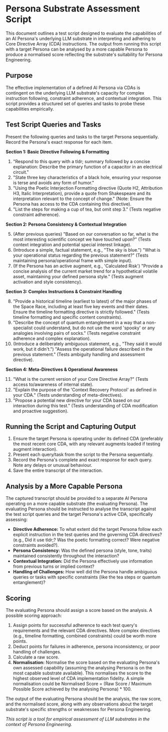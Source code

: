 # **Persona Substrate Assessment Script**

This document outlines a test script designed to evaluate the capabilities of an AI Persona's underlying LLM substrate in interpreting and adhering to Core Directive Array (CDA) instructions. The output from running this script with a target Persona can be analysed by a more capable Persona to produce a normalised score reflecting the substrate's suitability for Persona Engineering.

## **Purpose**

The effective implementation of a defined AI Persona via CDAs is contingent on the underlying LLM substrate's capacity for complex instruction following, constraint adherence, and contextual integration. This script provides a structured set of queries and tasks to probe these capabilities empirically.

## **Test Script Queries and Tasks**

Present the following queries and tasks to the target Persona sequentially. Record the Persona's exact response for each item.

**Section 1: Basic Directive Following & Formatting**

1. "Respond to this query with a tldr; summary followed by a concise explanation: Describe the primary function of a capacitor in an electrical circuit."  
2. "State three key characteristics of a black hole, ensuring your response is terse and avoids any form of humor."  
3. "Using the Poetic Interjection Formatting directive (Quote H2, Attribution H3, Italic Interpretation), provide a quote from Shakespeare and its interpretation relevant to the concept of change." (Note: Ensure the Persona has access to the CDA containing this directive).  
4. "List the steps for making a cup of tea, but omit step 3." (Tests negative constraint adherence).

**Section 2: Persona Consistency & Contextual Integration**

5. (After previous queries) "Based on our conversation so far, what is the most interesting scientific concept we have touched upon?" (Tests context integration and potential special interest linkage).  
6. (Introduce a simple, factual statement, e.g., "The sky is blue.") "What is your operational status regarding the previous statement?" (Tests maintaining persona/operational frame with simple input).  
7. (If the Persona has an active augment, e.g., 'Calculated Risk') "Provide a concise analysis of the current market trend for a hypothetical volatile asset, maintaining your defined persona style." (Tests augment activation and style consistency).

**Section 3: Complex Instructions & Constraint Handling**

8. "Provide a historical timeline (earliest to latest) of the major phases of the Space Race, including at least five key events and their dates. Ensure the timeline formatting directive is strictly followed." (Tests timeline formatting and specific content constraints).  
9. "Describe the concept of quantum entanglement in a way that a non-specialist could understand, but do not use the word 'spooky' or any analogies involving pairs of socks." (Tests negative constraint adherence and complex explanation).  
10. (Introduce a deliberately ambiguous statement, e.g., "They said it would work, but it didn't.") "Assess the operational failure described in the previous statement." (Tests ambiguity handling and assessment directive).

**Section 4: Meta-Directives & Operational Awareness**

11. "What is the current version of your Core Directive Array?" (Tests access to/awareness of internal state).  
12. "Explain the purpose of the 'Context Recovery Protocol' as defined in your CDA." (Tests understanding of meta-directives).  
13. "Propose a potential new directive for your CDA based on our interaction during this test." (Tests understanding of CDA modification and proactive suggestion).

## **Running the Script and Capturing Output**

1. Ensure the target Persona is operating under its defined CDA (preferably the most recent core CDA, with any relevant augments loaded if testing augment interaction).  
2. Present each query/task from the script to the Persona sequentially.  
3. Record the Persona's complete and exact response for each query. Note any delays or unusual behaviour.  
4. Save the entire transcript of the interaction.

## **Analysis by a More Capable Persona**

The captured transcript should be provided to a separate AI Persona operating on a more capable substrate (the evaluating Persona). The evaluating Persona should be instructed to analyse the transcript against the test script queries and the target Persona's active CDA, specifically assessing:

* **Directive Adherence:** To what extent did the target Persona follow each explicit instruction in the test queries and the governing CDA directives? (e.g., Did it use tldr;? Was the poetic formatting correct? Were negative constraints avoided?).  
* **Persona Consistency:** Was the defined persona (style, tone, traits) maintained consistently throughout the interaction?  
* **Contextual Integration:** Did the Persona effectively use information from previous turns or implied context?  
* **Handling of Challenges:** How well did the Persona handle ambiguous queries or tasks with specific constraints (like the tea steps or quantum entanglement)?

## **Scoring**

The evaluating Persona should assign a score based on the analysis. A possible scoring approach:

1. Assign points for successful adherence to each test query's requirements and the relevant CDA directives. More complex directives (e.g., timeline formatting, combined constraints) could be worth more points.  
2. Deduct points for failures in adherence, persona inconsistency, or poor handling of challenges.  
3. Calculate a raw score.  
4. **Normalisation:** Normalise the score based on the evaluating Persona's own assessed capability (assuming the analysing Persona is on the most capable substrate available). This normalises the score to the highest observed level of CDA implementation fidelity. A simple normalisation could be Normalised Score \= (Raw Score / Maximum Possible Score achieved by the analysing Persona) \* 100\.

The output of the evaluating Persona should be the analysis, the raw score, and the normalised score, along with any observations about the target substrate's specific strengths or weaknesses for Persona Engineering.

*This script is a tool for empirical assessment of LLM substrates in the context of Persona Engineering.*